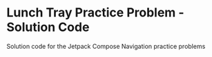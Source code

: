 Lunch Tray Practice Problem - Solution Code
==================================

Solution code for the Jetpack Compose Navigation practice problems

